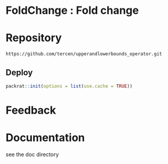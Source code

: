 # FoldChange : Fold change

# Repository
```
https://github.com/tercen/upperandlowerbounds_operator.git
```

## Deploy

```R
packrat::init(options = list(use.cache = TRUE))
```

# Feedback

# Documentation
see the doc directory

